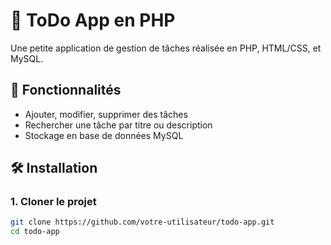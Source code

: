 # 📝 ToDo App en PHP

Une petite application de gestion de tâches réalisée en PHP, HTML/CSS, et MySQL.

## 🚀 Fonctionnalités

- Ajouter, modifier, supprimer des tâches
- Rechercher une tâche par titre ou description
- Stockage en base de données MySQL 

## 🛠 Installation

### 1. Cloner le projet

```bash
git clone https://github.com/votre-utilisateur/todo-app.git
cd todo-app
